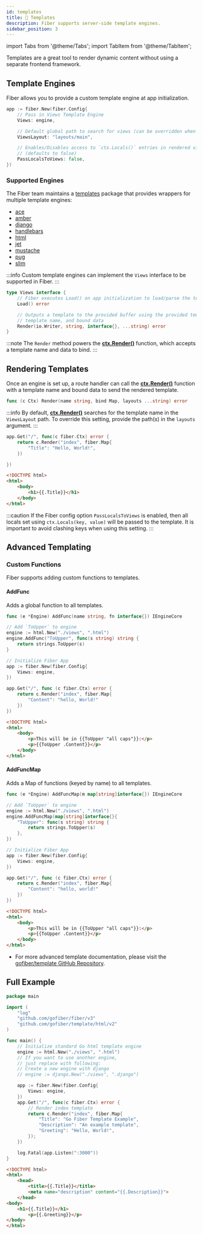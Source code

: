 ```yaml
---
id: templates
title: 📝 Templates
description: Fiber supports server-side template engines.
sidebar_position: 3
---
```


import Tabs from '@theme/Tabs';
import TabItem from '@theme/TabItem';

Templates are a great tool to render dynamic content without using a separate frontend framework.

## Template Engines

Fiber allows you to provide a custom template engine at app initialization.

```go
app := fiber.New(fiber.Config{
    // Pass in Views Template Engine
    Views: engine,

    // Default global path to search for views (can be overridden when calling Render())
    ViewsLayout: "layouts/main",

    // Enables/Disables access to `ctx.Locals()` entries in rendered views
    // (defaults to false)
    PassLocalsToViews: false,
})
```

### Supported Engines

The Fiber team maintains a [templates](https://docs.gofiber.io/template) package that provides wrappers for multiple template engines:

* [ace](https://docs.gofiber.io/template/ace/)
* [amber](https://docs.gofiber.io/template/amber/)
* [django](https://docs.gofiber.io/template/django/)
* [handlebars](https://docs.gofiber.io/template/handlebars)
* [html](https://docs.gofiber.io/template/html)
* [jet](https://docs.gofiber.io/template/jet)
* [mustache](https://docs.gofiber.io/template/mustache)
* [pug](https://docs.gofiber.io/template/pug)
* [slim](https://docs.gofiber.io/template/slim)

:::info
Custom template engines can implement the `Views` interface to be supported in Fiber.
:::

```go title="Views interface"
type Views interface {
    // Fiber executes Load() on app initialization to load/parse the templates
    Load() error

    // Outputs a template to the provided buffer using the provided template,
    // template name, and bound data
    Render(io.Writer, string, interface{}, ...string) error
}
```

:::note
The `Render` method powers the [**ctx.Render\(\)**](../api/ctx.md#render) function, which accepts a template name and data to bind.
:::

## Rendering Templates

Once an engine is set up, a route handler can call the [**ctx.Render\(\)**](../api/ctx.md#render) function with a template name and bound data to send the rendered template.

```go title="Signature"
func (c Ctx) Render(name string, bind Map, layouts ...string) error
```

:::info
By default, [**ctx.Render\(\)**](../api/ctx.md#render) searches for the template name in the `ViewsLayout` path. To override this setting, provide the path(s) in the `layouts` argument.
:::

<Tabs>
<TabItem value="example" label="Example">

```go
app.Get("/", func(c fiber.Ctx) error {
    return c.Render("index", fiber.Map{
        "Title": "Hello, World!",
    })

})
```

</TabItem>

<TabItem value="index" label="layouts/index.html">

```html
<!DOCTYPE html>
<html>
    <body>
        <h1>{{.Title}}</h1>
    </body>
</html>
```

</TabItem>

</Tabs>

:::caution
If the Fiber config option `PassLocalsToViews` is enabled, then all locals set using `ctx.Locals(key, value)` will be passed to the template. It is important to avoid clashing keys when using this setting.
:::

## Advanced Templating

### Custom Functions

Fiber supports adding custom functions to templates.

#### AddFunc

Adds a global function to all templates.

```go title="Signature"
func (e *Engine) AddFunc(name string, fn interface{}) IEngineCore
```

<Tabs>
<TabItem value="add-func-example" label="AddFunc Example">

```go
// Add `ToUpper` to engine
engine := html.New("./views", ".html")
engine.AddFunc("ToUpper", func(s string) string {
    return strings.ToUpper(s)
}

// Initialize Fiber App
app := fiber.New(fiber.Config{
    Views: engine,
})

app.Get("/", func (c fiber.Ctx) error {
    return c.Render("index", fiber.Map{
        "Content": "hello, World!"
    })
})
```

</TabItem>
<TabItem value="add-func-template" label="views/index.html">

```html
<!DOCTYPE html>
<html>
    <body>
        <p>This will be in {{ToUpper "all caps"}}:</p>
        <p>{{ToUpper .Content}}</p>
    </body>
</html>
```

</TabItem>
</Tabs>

#### AddFuncMap

Adds a Map of functions (keyed by name) to all templates.

```go title="Signature"
func (e *Engine) AddFuncMap(m map[string]interface{}) IEngineCore
```

<Tabs>
<TabItem value="add-func-map-example" label="AddFuncMap Example">

```go
// Add `ToUpper` to engine
engine := html.New("./views", ".html")
engine.AddFuncMap(map[string]interface{}{
    "ToUpper": func(s string) string {
        return strings.ToUpper(s)
    },
})

// Initialize Fiber App
app := fiber.New(fiber.Config{
    Views: engine,
})

app.Get("/", func (c fiber.Ctx) error {
    return c.Render("index", fiber.Map{
        "Content": "hello, world!"
    })
})
```

</TabItem>
<TabItem value="add-func-map-template" label="views/index.html">

```html
<!DOCTYPE html>
<html>
    <body>
        <p>This will be in {{ToUpper "all caps"}}:</p>
        <p>{{ToUpper .Content}}</p>
    </body>
</html>
```

</TabItem>
</Tabs>

* For more advanced template documentation, please visit the [gofiber/template GitHub Repository](https://github.com/gofiber/template).

## Full Example

<Tabs>
<TabItem value="example" label="Example">

```go
package main

import (
    "log"
    "github.com/gofiber/fiber/v3"
    "github.com/gofiber/template/html/v2"
)

func main() {
    // Initialize standard Go html template engine
    engine := html.New("./views", ".html")
    // If you want to use another engine,
    // just replace with following:
    // Create a new engine with django
    // engine := django.New("./views", ".django")

    app := fiber.New(fiber.Config{
        Views: engine,
    })
    app.Get("/", func(c fiber.Ctx) error {
        // Render index template
        return c.Render("index", fiber.Map{
            "Title": "Go Fiber Template Example",
            "Description": "An example template",
            "Greeting": "Hello, World!",
        });
    })

    log.Fatal(app.Listen(":3000"))
}
```

</TabItem>
<TabItem value="index" label="views/index.html">

```html
<!DOCTYPE html>
<html>
    <head>
        <title>{{.Title}}</title>
        <meta name="description" content="{{.Description}}">
    </head>
<body>
    <h1>{{.Title}}</h1>
        <p>{{.Greeting}}</p>
</body>
</html>
```

</TabItem>
</Tabs>
